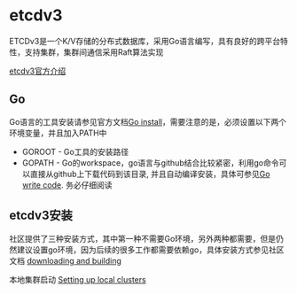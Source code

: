 # etcdv3

ETCDv3是一个K/V存储的分布式数据库，采用Go语言编写，具有良好的跨平台特性，支持集群，集群间通信采用Raft算法实现 

[etcdv3官方介绍](https://coreos.com/etcd/ "etcdv3")

## Go

Go语言的工具安装请参见官方文档[Go install](https://golang.org/doc/install)，需要注意的是，必须设置以下两个环境变量，并且加入PATH中

+ GOROOT - Go工具的安装路径
+ GOPATH - Go的workspace，go语言与github结合比较紧密，利用go命令可以直接从github上下载代码到该目录, 并且自动编译安装，具体可参见[Go write code](https://golang.org/doc/code.html). 务必仔细阅读

## etcdv3安装

社区提供了三种安装方式，其中第一种不需要Go环境，另外两种都需要，但是仍然建议设置go环境，因为后续的很多工作都需要依赖go，具体安装方式参见社区文档
[downloading and building](https://github.com/coreos/etcd/blob/master/Documentation/dl_build.md)

本地集群启动 [Setting up local clusters](https://github.com/coreos/etcd/blob/master/Documentation/dev-guide/local_cluster.md)
